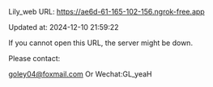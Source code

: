 Lily_web URL: https://ae6d-61-165-102-156.ngrok-free.app

Updated at: 2024-12-10 21:59:22

If you cannot open this URL, the server might be down.

Please contact: 

goley04@foxmail.com Or Wechat:GL_yeaH